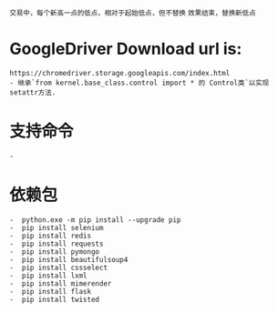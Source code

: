 `交易中，每个新高一点的低点，相对于起始低点，但不替换`
`效果结束，替换新低点`
# GoogleDriver Download url is:
    https://chromedriver.storage.googleapis.com/index.html
    - 继承`from kernel.base_class.control import * 的 Control类`以实现setattr方法.
# 支持命令
    - 
# 依赖包
    -  python.exe -m pip install --upgrade pip
    -  pip install selenium
    -  pip install redis
    -  pip install requests
    -  pip install pymongo
    -  pip install beautifulsoup4
    -  pip install cssselect
    -  pip install lxml
    -  pip install mimerender
    -  pip install flask    
    -  pip install twisted